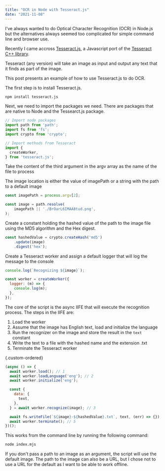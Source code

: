 ```yaml
---
title: "OCR in Node with Tesseract.js"
date: "2021-11-08"
---
```


I've always wanted to do Optical Character Recognition (OCR) in Node.js but the alternatives always seemed too complicated for simple command line and browser use.

Recently I came accross [Tesseract.js](https://tesseract.projectnaptha.com/), a Javascript port of the [Tesseract C++ library](https://github.com/tesseract-ocr/tesseract).

Tesseract (any version) will take an image as input and output any text that it finds as part of the image.

This post presents an example of how to use Tesseract.js to do OCR.

The first step is to install Tesseract.js.

```bash
npm install tesseract.js
```

Next, we need to import the packages we need. There are packages that are native to Node and the Tessearct.js package.

```js
// Import node packages
import path from 'path';
import fs from 'fs';
import crypto from 'crypto';

// Import methods from Tesseract
import {
  createWorker,
} from 'tesseract.js';
```

Take the content of the third argument in the argv array as the name of the file to process

The image location is either the value of imagePath or a string with the path to a default image

```js
const imagePath = process.argv[2];

const image = path.resolve(
    imagePath || './BrOarL6IMAA8tud.png',
);
```

Create a constant holding the hashed value of the path to the image file using the MD5 algorithm and the Hex digest.

```js
const hashedValue = crypto.createHash('md5')
    .update(image)
    .digest('hex');
```

Create a Tesseract worker and assign a default logger that will log the message to the console

```js
console.log(`Recognizing ${image}`);

const worker = createWorker({
  logger: (m) => {
    console.log(m);
  },
});
```

The core of the script is the async IIFE that will execute the recognition process. The steps in the IIFE are:

1. Load the worker
2. Assume that the image has English text, load and initialize the language
3. Run the recognizer on the image and store the result in the `text` constant
4. Write the text to a file with the hashed name and the extension .txt
5. Terminate the Tesseract worker

{.custom-ordered}

```js
(async () => {
  await worker.load(); // 1
  await worker.loadLanguage('eng'); // 2
  await worker.initialize('eng');

  const {
    data: {
      text,
    },
  } = await worker.recognize(image); // 3

  await fs.writeFile(`${image}-${hashedValue}.txt`, text, (err) => {}); // 4
  await worker.terminate(); // 5
})();
```

This works from the command line by running the following command:

```bash
node index.mjs
```

If you don't pass a path to an image as an argument, the script will use the default image. The path to the image can also be a URL, but I chose not to use a URL for the default as I want to be able to work offline.
